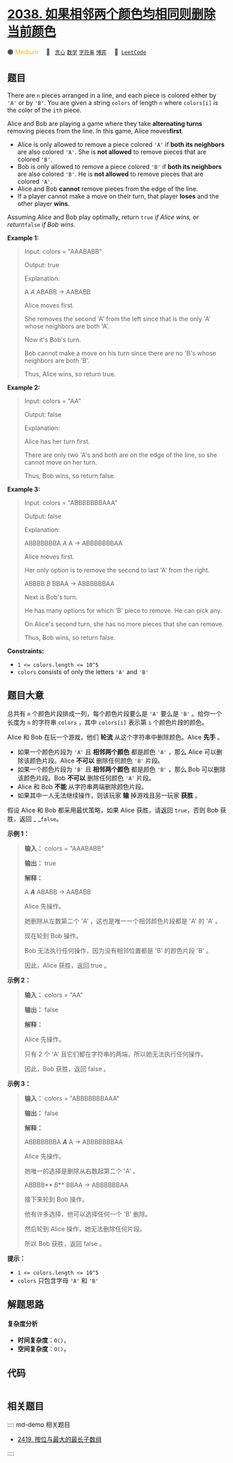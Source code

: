 # [2038. 如果相邻两个颜色均相同则删除当前颜色](https://leetcode.com/problems/remove-colored-pieces-if-both-neighbors-are-the-same-color)

🟠 <font color=#ffb800>Medium</font>&emsp; 🔖&ensp; [`贪心`](/leetcode/outline/tag/greedy.md) [`数学`](/leetcode/outline/tag/math.md) [`字符串`](/leetcode/outline/tag/string.md) [`博弈`](/leetcode/outline/tag/game-theory.md)&emsp; 🔗&ensp;[`LeetCode`](https://leetcode.com/problems/remove-colored-pieces-if-both-neighbors-are-the-same-color)


## 题目

There are `n` pieces arranged in a line, and each piece is colored either by
`'A'` or by `'B'`. You are given a string `colors` of length `n` where
`colors[i]` is the color of the `ith` piece.

Alice and Bob are playing a game where they take **alternating turns**
removing pieces from the line. In this game, Alice moves**first**.

  * Alice is only allowed to remove a piece colored `'A'` if **both its neighbors** are also colored `'A'`. She is **not allowed** to remove pieces that are colored `'B'`.
  * Bob is only allowed to remove a piece colored `'B'` if **both its neighbors** are also colored `'B'`. He is **not allowed** to remove pieces that are colored `'A'`.
  * Alice and Bob **cannot** remove pieces from the edge of the line.
  * If a player cannot make a move on their turn, that player **loses** and the other player **wins**.

Assuming Alice and Bob play optimally, return `true` _if Alice wins, or
return_`false` _if Bob wins_.



**Example 1:**

> Input: colors = "AAABABB"
> 
> Output: true
> 
> Explanation:
> 
> A _A_ ABABB -> AABABB
> 
> Alice moves first.
> 
> She removes the second 'A' from the left since that is the only 'A' whose neighbors are both 'A'.
> 
> 
> 
> Now it's Bob's turn.
> 
> Bob cannot make a move on his turn since there are no 'B's whose neighbors are both 'B'.
> 
> Thus, Alice wins, so return true.

**Example 2:**

> Input: colors = "AA"
> 
> Output: false
> 
> Explanation:
> 
> Alice has her turn first.
> 
> There are only two 'A's and both are on the edge of the line, so she cannot move on her turn.
> 
> Thus, Bob wins, so return false.

**Example 3:**

> Input: colors = "ABBBBBBBAAA"
> 
> Output: false
> 
> Explanation:
> 
> ABBBBBBBA _A_ A -> ABBBBBBBAA
> 
> Alice moves first.
> 
> Her only option is to remove the second to last 'A' from the right.
> 
> 
> 
> ABBBB _B_ BBAA -> ABBBBBBAA
> 
> Next is Bob's turn.
> 
> He has many options for which 'B' piece to remove. He can pick any.
> 
> 
> 
> On Alice's second turn, she has no more pieces that she can remove.
> 
> Thus, Bob wins, so return false.

**Constraints:**

  * `1 <= colors.length <= 10^5`
  * `colors` consists of only the letters `'A'` and `'B'`


## 题目大意

总共有 `n` 个颜色片段排成一列，每个颜色片段要么是 `'A'` 要么是 `'B'` 。给你一个长度为 `n` 的字符串 `colors` ，其中
`colors[i]` 表示第 `i` 个颜色片段的颜色。

Alice 和 Bob 在玩一个游戏，他们 **轮流**  从这个字符串中删除颜色。Alice **先手**  。

  * 如果一个颜色片段为 `'A'` 且 **相邻两个颜色**  都是颜色 `'A'` ，那么 Alice 可以删除该颜色片段。Alice **不可以**  删除任何颜色 `'B'` 片段。
  * 如果一个颜色片段为 `'B'` 且 **相邻两个颜色**  都是颜色 `'B'` ，那么 Bob 可以删除该颜色片段。Bob **不可以**  删除任何颜色 `'A'` 片段。
  * Alice 和 Bob **不能**  从字符串两端删除颜色片段。
  * 如果其中一人无法继续操作，则该玩家 **输**  掉游戏且另一玩家 **获胜**  。

假设 Alice 和 Bob 都采用最优策略，如果 Alice 获胜，请返回 `true`，否则 Bob 获胜，返回 _ _`false`。



**示例 1：**

> 
> 
> 
> 
> 
> **输入：** colors = "AAABABB"
> 
> **输出：** true
> 
> **解释：**
> 
> A _**A**_ ABABB -> AABABB
> 
> Alice 先操作。
> 
> 她删除从左数第二个 'A' ，这也是唯一一个相邻颜色片段都是 'A' 的 'A' 。
> 
> 
> 
> 现在轮到 Bob 操作。
> 
> Bob 无法执行任何操作，因为没有相邻位置都是 'B' 的颜色片段 'B' 。
> 
> 因此，Alice 获胜，返回 true 。
> 
> 

**示例 2：**

> 
> 
> 
> 
> 
> **输入：** colors = "AA"
> 
> **输出：** false
> 
> **解释：**
> 
> Alice 先操作。
> 
> 只有 2 个 'A' 且它们都在字符串的两端，所以她无法执行任何操作。
> 
> 因此，Bob 获胜，返回 false 。
> 
> 

**示例 3：**

> 
> 
> 
> 
> 
> **输入：** colors = "ABBBBBBBAAA"
> 
> **输出：** false
> 
> **解释：**
> 
> ABBBBBBBA _**A**_ A -> ABBBBBBBAA
> 
> Alice 先操作。
> 
> 她唯一的选择是删除从右数起第二个 'A' 。
> 
> 
> 
> ABBBB** _B_** BBAA -> ABBBBBBAA
> 
> 接下来轮到 Bob 操作。
> 
> 他有许多选择，他可以选择任何一个 'B' 删除。
> 
> 
> 
> 然后轮到 Alice 操作，她无法删除任何片段。
> 
> 所以 Bob 获胜，返回 false 。
> 
> 



**提示：**

  * `1 <= colors.length <= 10^5`
  * `colors` 只包含字母 `'A'` 和 `'B'`


## 解题思路

#### 复杂度分析

- **时间复杂度**：`O()`，
- **空间复杂度**：`O()`，

## 代码

```javascript

```

## 相关题目

:::: md-demo 相关题目
- [2419. 按位与最大的最长子数组](https://leetcode.com/problems/longest-subarray-with-maximum-bitwise-and)

::::
